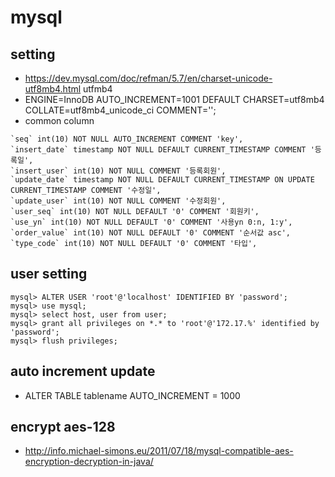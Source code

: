 # mysql

<!--
description = 정리자료
tag = programming, database, mysql
-->

## setting
- https://dev.mysql.com/doc/refman/5.7/en/charset-unicode-utf8mb4.html utfmb4
- ENGINE=InnoDB AUTO_INCREMENT=1001 DEFAULT CHARSET=utf8mb4 COLLATE=utf8mb4_unicode_ci COMMENT='';
- common column

```
`seq` int(10) NOT NULL AUTO_INCREMENT COMMENT 'key',
`insert_date` timestamp NOT NULL DEFAULT CURRENT_TIMESTAMP COMMENT '등록일',
`insert_user` int(10) NOT NULL COMMENT '등록회원',
`update_date` timestamp NOT NULL DEFAULT CURRENT_TIMESTAMP ON UPDATE CURRENT_TIMESTAMP COMMENT '수정일',
`update_user` int(10) NOT NULL COMMENT '수정회원',
`user_seq` int(10) NOT NULL DEFAULT '0' COMMENT '회원키',
`use_yn` int(10) NOT NULL DEFAULT '0' COMMENT '사용yn 0:n, 1:y',
`order_value` int(10) NOT NULL DEFAULT '0' COMMENT '순서값 asc',
`type_code` int(10) NOT NULL DEFAULT '0' COMMENT '타입',
```

## user setting

```
mysql> ALTER USER 'root'@'localhost' IDENTIFIED BY 'password';
mysql> use mysql;
mysql> select host, user from user;
mysql> grant all privileges on *.* to 'root'@'172.17.%' identified by 'password';
mysql> flush privileges;
```

## auto increment update
- ALTER TABLE tablename AUTO_INCREMENT = 1000

## encrypt aes-128
- http://info.michael-simons.eu/2011/07/18/mysql-compatible-aes-encryption-decryption-in-java/


